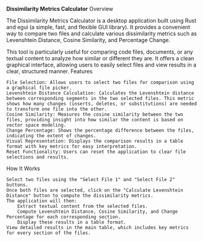 **Dissimilarity Metrics Calculator**
Overview

The Dissimilarity Metrics Calculator is a desktop application built using Rust and egui (a simple, fast, and flexible GUI library). It provides a convenient way to compare two files and calculate various dissimilarity metrics such as Levenshtein Distance, Cosine Similarity, and Percentage Change.

This tool is particularly useful for comparing code files, documents, or any textual content to analyze how similar or different they are. It offers a clean graphical interface, allowing users to easily select files and view results in a clear, structured manner.
Features

    File Selection: Allows users to select two files for comparison using a graphical file picker.
    Levenshtein Distance Calculation: Calculates the Levenshtein distance between corresponding segments in the two selected files. This metric shows how many changes (inserts, deletes, or substitutions) are needed to transform one file into the other.
    Cosine Similarity: Measures the cosine similarity between the two files, providing insight into how similar the content is based on vector space modeling.
    Change Percentage: Shows the percentage difference between the files, indicating the extent of changes.
    Visual Representation: Displays the comparison results in a table format with key metrics for easy interpretation.
    Reset Functionality: Users can reset the application to clear file selections and results.

How It Works

    Select two files using the "Select File 1" and "Select File 2" buttons.
    Once both files are selected, click on the "Calculate Levenshtein Distance" button to compute the dissimilarity metrics.
    The application will then:
        Extract textual content from the selected files.
        Compute Levenshtein Distance, Cosine Similarity, and Change Percentage for each corresponding section.
        Display these results in a table format.
    View detailed results in the main table, which includes key metrics for every section of the files.
